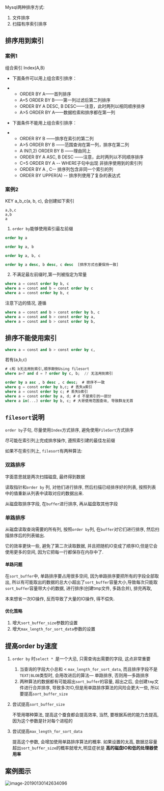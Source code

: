 Mysql两种排序方式:

1. 文件排序
2. 扫描有序索引排序

## 排序用到索引

### 案例1

组合索引 Index(A,B) 

- 下面条件可以用上组合索引排序：

- - ORDER BY A——首列排序
  - A=5 ORDER BY B——第一列过滤后第二列排序
  - ORDER BY A DESC, B DESC——注意，此时两列以相同顺序排序
  - A>5 ORDER BY A——数据检索和排序都在第一列

- 下面条件不能用上组合索引排序：

- - ORDER BY B ——排序在索引的第二列
  - A>5 ORDER BY B ——范围查询在第一列，排序在第二列
  - A IN(1,2) ORDER BY B ——理由同上
  - ORDER BY A ASC, B DESC ——注意，此时两列以不同顺序排序
  - C=5 ORDER BY A -- WHERE⼦句中出现 ⾮排序使⽤到的索引列
  -  ORDER BY A , C-- 排序列包含⾮同⼀个索引的列
  - ORDER BY UPPER(A) -- 排序列使⽤了复杂的表达式

### 案例2

KEY  a_b_c(a, b, c),  会创建如下索引

```
a,b,c
a,b
a
```

1. `order by`能够使用索引最左前缀

```sql
order by a

order by a, b

order by a, b, c

order by a desc, b desc, c desc  [排序方式也要保持一致]

```

2. 不满足最左前缀时,第一列被指定为常量

```sql
where a = const order by b, c
where a = const and b = const order by c
where a = const order by b, c
```

注意下边的情况, 遵循

```sql
where a = const and b > const order by b, c
where a = const and b > const order by a,
where a = const and b > const order by b,
```



## 排序不能使用索引

```sql
where a = const and b > const order by c,
```

若有(a,b,c)

```sql
# c和 b无法用到索引,顺序颠倒Using filesort
where a=? and d = ? order by c, b;  // 无法用到索引
```



```sql
order by a asc , b desc , c desc;  # 排序不一致
where g = const order by b,c; # 丢失a索引
where a = const order by c; # 丢失b索引
where a = const order by a, d; # d 不是索引的一部分
where a in(...) order by b, c; # 大哥使用范围查询, 导致群龙无首

```

## `filesort`说明

`order by`子句, 尽量使用`Index`方式排序, 避免使用`FileSort`方式排序

尽可能在索引列上完成排序操作, 遵照索引建的最佳左前缀

如果不在索引列上, `filesort`有两种算法: 

### 双路排序

字面意思就是两次扫描磁盘, 最终得到数据

读取指针和`order by` 列, 对他们进行排序, 然后扫描已经排序好的列表, 按照列表中的值重新从列表中读取对应的数据出来.

从磁盘取排序字段, 在`buffer`进行排序, 再从磁盘取其他字段

### 单路排序

从磁盘读取查询需要的所有列, 按照`order by`列, 在`buffer`对它们进行排序, 然后扫描排序后的列表输出.

它的效率更快一些, 避免了第二次读取数据, 并且把随机IO变成了顺序IO,但是它会使用更多的空间, 因为它把每一行都保存在内存中了.

#### 单路问题

在`sort_buffer`中, 单路排序要占用很多空间, 因为单路排序要把所有的字段全部取出, 所以有可能取出的数据的总大小超出了`sort_buffer`容量大小,导致每次只能取`sort_buffer`容量带大小的数据, 进行排序(创建tmp文件, 多路合并), 排完再取,

本来想省一次IO操作, 反而导致了大量的IO操作, 得不偿失.

#### 优化策略

1. 增大`sort_buffer_size`参数的设置
2. 增大`max_length_for_sort_data`参数的设置

## 提高order by速度

1. `order by` 时`select * `是一个大忌, 只需查询出需要的字段, 这点非常重要

   1. 当查询的字段大小总和 < `max_length_for_sort_data`, 而且排序字段不是`TEXT|BLOB`类型时, 会用改进后的算法— 单路排序, 否则用—多路排序
   2. 两种算法的数据都有可能超出`sort_buffer`的容量, 超出之后, 会创建`tmp`文件进行合并排序, 导致多次IO,但是用单路排序算法的风险会更大一些, 所以要提高`sort_buffer_size`

2. 尝试提高`sort_buffer_size`

   不管用哪种算法, 提高这个蚕食都会提高效率, 当然, 要根据系统的能力去提高,因为这个参数是针对每个进程的

3. 尝试提高`max_length_for_sort_data`

   提高这个参数, 会增加使用单路排序算法的概率. 如果设置的太高, 数据总容量超出`sort_buffer_size`的概率就增大,明显症状是 **高的磁盘IO和低的处理器使用率**

## 案例图示

![image-20190130142634096](https://youpaiyun.zongqilive.cn/image/006tNc79ly1fzoles9pvtj313d0fqh0b.jpg)



































